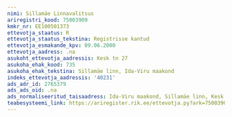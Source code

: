 ```yaml
---
nimi: Sillamäe Linnavalitsus
ariregistri_kood: 75003909
kmkr_nr: EE100501373
ettevotja_staatus: R
ettevotja_staatus_tekstina: Registrisse kantud
ettevotja_esmakande_kpv: 09.06.2000
ettevotja_aadress: .na
asukoht_ettevotja_aadressis: Kesk tn 27
asukoha_ehak_kood: 735
asukoha_ehak_tekstina: Sillamäe linn, Ida-Viru maakond
indeks_ettevotja_aadressis: '40231'
ads_adr_id: 2765379
ads_ads_oid: .na
ads_normaliseeritud_taisaadress: Ida-Viru maakond, Sillamäe linn, Kesk tn 27
teabesysteemi_link: https://ariregister.rik.ee/ettevotja.py?ark=75003909&ref=rekvisiidid
---
```

